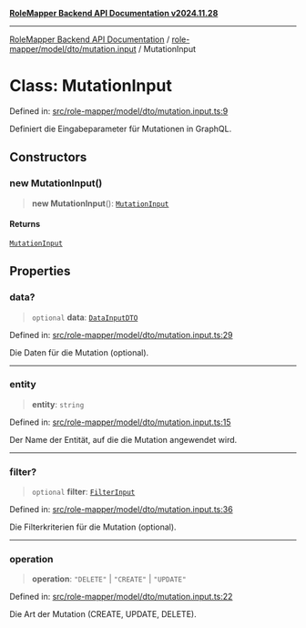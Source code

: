 [**RoleMapper Backend API Documentation v2024.11.28**](../../../../../README.md)

***

[RoleMapper Backend API Documentation](../../../../../modules.md) / [role-mapper/model/dto/mutation.input](../README.md) / MutationInput

# Class: MutationInput

Defined in: [src/role-mapper/model/dto/mutation.input.ts:9](https://github.com/FlowCraft-AG/RoleMapper/blob/cdd9e5010cc7adeee46f58ea0abd91d186332c1d/backend/src/role-mapper/model/dto/mutation.input.ts#L9)

Definiert die Eingabeparameter für Mutationen in GraphQL.

## Constructors

### new MutationInput()

> **new MutationInput**(): [`MutationInput`](MutationInput.md)

#### Returns

[`MutationInput`](MutationInput.md)

## Properties

### data?

> `optional` **data**: [`DataInputDTO`](../../data.dto/classes/DataInputDTO.md)

Defined in: [src/role-mapper/model/dto/mutation.input.ts:29](https://github.com/FlowCraft-AG/RoleMapper/blob/cdd9e5010cc7adeee46f58ea0abd91d186332c1d/backend/src/role-mapper/model/dto/mutation.input.ts#L29)

Die Daten für die Mutation (optional).

***

### entity

> **entity**: `string`

Defined in: [src/role-mapper/model/dto/mutation.input.ts:15](https://github.com/FlowCraft-AG/RoleMapper/blob/cdd9e5010cc7adeee46f58ea0abd91d186332c1d/backend/src/role-mapper/model/dto/mutation.input.ts#L15)

Der Name der Entität, auf die die Mutation angewendet wird.

***

### filter?

> `optional` **filter**: [`FilterInput`](../../../input/filter.input/type-aliases/FilterInput.md)

Defined in: [src/role-mapper/model/dto/mutation.input.ts:36](https://github.com/FlowCraft-AG/RoleMapper/blob/cdd9e5010cc7adeee46f58ea0abd91d186332c1d/backend/src/role-mapper/model/dto/mutation.input.ts#L36)

Die Filterkriterien für die Mutation (optional).

***

### operation

> **operation**: `"DELETE"` \| `"CREATE"` \| `"UPDATE"`

Defined in: [src/role-mapper/model/dto/mutation.input.ts:22](https://github.com/FlowCraft-AG/RoleMapper/blob/cdd9e5010cc7adeee46f58ea0abd91d186332c1d/backend/src/role-mapper/model/dto/mutation.input.ts#L22)

Die Art der Mutation (CREATE, UPDATE, DELETE).
